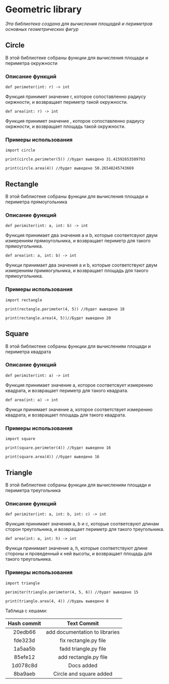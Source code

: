 # Geometric library
*Эта библиотека создана для вычисления площадей 
и периметров основных геометрических фигур*

## Circle
В этой библиотеке собраны функции для вычисления площади
и периметра окружности

### Описание функций
    def perimeter(int: r) -> int
Функция принимет значение r, которое сопоставленно радиусу окржности,
и возвращает периметр такой окружности.

    def area(int: r) -> int
Функция принимет значение <r>, которое сопоставленно радиусу окржности,
и возвращает площадь такой окружности.

### Примеры использования
    import circle

    print(circle.perimeter(5)) //будет выведено 31.41592653589793

    print(circle.area(4)) //будет выведено 50.26548245743669

## Rectangle
В этой библиотеке собраны функции для вычисления площади и периметра прямоугольника

### Описание функций
    def perimiter(int: a, int: b) -> int
Функция принимает два значения a и b, которые соответсвуют двум измерениям прямоугольника,
и возвращает периметр для такого прямоугольника.

    def area(int: a, int: b) -> int
Функци принимает два значения a и b, которые соответствуют двум измерениям примяогульника,
и возвращает площадь для такого прямоугольника.
### Примеры использования
    import rectangle

    print(rectangle.perimeter(4, 5)) //будет выведено 18

    print(rectangle.area(4, 5))//Будет выведено 20

## Square
В этой библиотеке собраны функции для вычисленияи площади и периметра квадрата
### Описание функций
    def perimiter(int: a) -> int
Функция принимает значение а, которое соответсвует измерению квадрата,
и возвращает периметр для такого квадрата.

    def area(int: a) -> int
Функци принимает значение a, которое соответствует измерению квадрата,
и возвращает площадь для такого квадрата.
### Примеры использования
    import square

    print(square.perimeter(4)) //будет выведено 16

    print(square.area(4)) //будет выведено 16

## Triangle
В этой библиотеке собраны функции для вычисленияи площади и периметра треугольника
### Описание функций
    def perimiter(int: a, int: b, int: c) -> int
Функция принимает значения a, b и c, которые соответсвуют длинам сторон треугольника,
и возвращает периметр для такого треугольника.

    def area(int: a, int: h) -> int
Функци принимает значение a, h, которые соответствуют длине стороны и проведенный к ней высоты,
и возвращает площадь для такого треугольника.
### Примеры использования
    import triangle

    perimiter(triangle.perimeter(4, 5, 6)) //будет выведено 15

    print(triangle.area(4, 4)) //будеь выведено 8
Таблица с хешами:

|               Hash commit                |                                             Text Commit                                              |
|:----------------------------------------:|:----------------------------------------------------------------------------------------------------:|
| 20edb66 |                                    add documentation to libraries                                    |
| fde323d |                                                   fix rectangle.py file                                                   |
| 1a5aa5b |           fadd triangle.py file           |
| 85efe12 |          add rectangle.py file          |
| 1d078c8d |                Docs added                 |
| 8ba9aeb |                                    Circle and square added                                     | 


